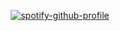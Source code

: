 <div align="center">


[![spotify-github-profile](https://spotify-github-profile.kittinanx.com/api/view?uid=lgn8nh3po087lt9ibj8bm1r0w&cover_image=true&theme=default&show_offline=false&background_color=000000&interchange=false&bar_color=53b14f)](https://github.com/kittinan/spotify-github-profile)
